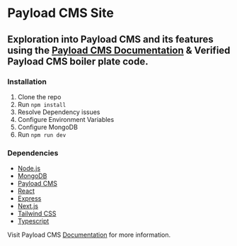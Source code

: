 # Payload CMS Site

## Exploration into Payload CMS and its features using the [Payload CMS Documentation](https://payloadcms.com/docs/introduction/) & Verified Payload CMS boiler plate code.

### Installation

1. Clone the repo
2. Run `npm install`
3. Resolve Dependency issues
4. Configure Environment Variables
5. Configure MongoDB
6. Run `npm run dev`

### Dependencies

- [Node.js](https://nodejs.org/en/)
- [MongoDB](https://www.mongodb.com/)
- [Payload CMS](https://payloadcms.com/)
- [React](https://reactjs.org/)
- [Express](https://expressjs.com/)
- [Next.js](https://nextjs.org/)
- [Tailwind CSS](https://tailwindcss.com/)
- [Typescript](https://www.typescriptlang.org/)


Visit Payload CMS [Documentation](https://payloadcms.com/docs/introduction/) for more information.